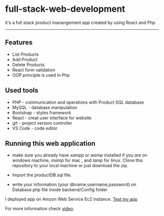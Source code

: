 # full-stack-web-development

it's a full stack product manangement app created by using React and Php

---

## Features
 - List Products
 - Add Product
 - Delete Products
 - React form validation
 - OOP principle is used in Php

## Used tools
 
 - PHP - communication and operations with Product SQL database
 - MySQL - database manipulation
 - Bootstrap - styles framework
 - React -  creat user interface for website
 - git - project version controller
 - VS Code - code editor 

## Running this web application

 - make sure you already have *xampp* or *wamp* installed if you are on windows machine, *mamp* for mac , and *lamp* for linux.
Clone this repository to your local machine or just download the zip.

 - Import the productDB.sql file.
 
 - write your information (your dbname,username,password) on Database.php file inside backend/Config folder

I deployed app on Amzon Web Service Ec2 instance. [Test my app](http://3.87.148.126:3000/)


For more information check [video](https://drive.google.com/file/d/1meHsVF2DnkExRx7v89wecw5NrLjqYYh3/view?usp=sharing).
